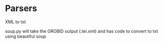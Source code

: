 # Parsers
XML to txt

soup.py will take the GROBID output (.tei.xml) and has code to convert to txt using beautiful soup
